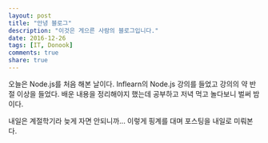 ```yaml
---
layout: post
title: "안녕 블로그"
description: "이것은 게으른 사람의 블로그입니다."
date: 2016-12-26
tags: [IT, Donook]
comments: true
share: true
---
```


오늘은 Node.js를 처음 해본 날이다.
Inflearn의 Node.js 강의를 들었고 강의의 약 반절 이상을 들었다.
배운 내용을 정리해야지 했는데 공부하고 저녁 먹고 놀다보니 벌써 밤이다.

내일은 계절학기라 늦게 자면 안되니까...
이렇게 핑계를 대며 포스팅을 내일로 미뤄본다.
